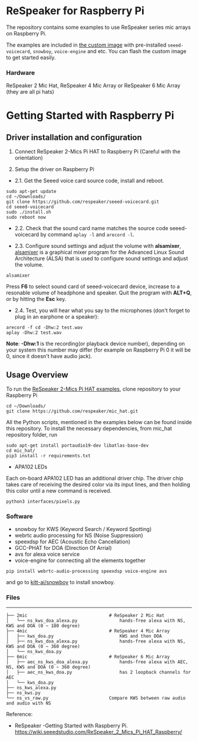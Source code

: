 ReSpeaker for Raspberry Pi
==========================

The repository contains some examples to use ReSpeaker series mic arrays on Raspberry Pi.

The examples are included in [the custom image](https://v2.fangcloud.com/share/7395fd138a1cab496fd4792fe5?folder_id=188000207913&lang=en) with pre-installed `seeed-voicecard`, `snowboy`, `voice-engine` and etc. You can flash the custom image to get started easily.

### Hardware
ReSpeaker 2 Mic Hat, ReSpeaker 4 Mic Array or ReSpeaker 6 Mic Array (they are all pi hats)

# Getting Started with Raspberry Pi
## Driver installation and configuration

1. Connect ReSpeaker 2-Mics Pi HAT to Raspberry Pi (Careful with the orientation)

2. Setup the driver on Raspberry Pi
- 2.1. Get the Seeed voice card source code, install and reboot.
```
sudo apt-get update
cd ~/Downloads/
git clone https://github.com/respeaker/seeed-voicecard.git
cd seeed-voicecard
sudo ./install.sh
sudo reboot now
```
- 2.2. Check that the sound card name matches the source code seeed-voicecard by command `aplay -l` and `arecord -l`.

- 2.3. Configure sound settings and adjust the volume with **alsamixer**, [alsamixer](https://en.wikipedia.org/wiki/Alsamixer) is a graphical mixer program for the Advanced Linux Sound Architecture (ALSA) that is used to configure sound settings and adjust the volume. 
```
alsamixer
```
Press **F6** to select sound card of seeed-voicecard device, increase to a resonable volume of headphone and speaker. Quit the program with **ALT+Q**, or by hitting the **Esc** key.

- 2.4. Test, you will hear what you say to the microphones (don't forget to plug in an earphone or a speaker):
```
arecord -f cd -Dhw:2 test.wav
aplay -Dhw:2 test.wav
```
**Note**: **-Dhw:1** is the recording(or playback device number), depending on your system this number may differ (for example on Raspberry Pi 0 it will be 0, since it doesn't have audio jack).

## Usage Overview
To run the [ReSpeaker 2-Mics Pi HAT examples](https://github.com/respeaker/mic_hat.git), clone repository to your Raspberry Pi
```
cd ~/Downloads/
git clone https://github.com/respeaker/mic_hat.git
```
All the Python scripts, mentioned in the examples below can be found inside this repository. To install the necessary dependencies, from mic_hat repository folder, run
```
sudo apt-get install portaudio19-dev libatlas-base-dev
cd mic_hat/
pip3 install -r requirements.txt
```

- APA102 LEDs

Each on-board APA102 LED has an additional driver chip. The driver chip takes care of receiving the desired color via its input lines, and then holding this color until a new command is received.
```
python3 interfaces/pixels.py
```

### Software
+ snowboy for KWS (Keyword Search / Keyword Spotting)
+ webrtc audio processing for NS (Noise Suppression)
+ speexdsp for AEC (Acoustic Echo Cancellation)
+ GCC-PHAT for DOA (Direction Of Arrial)
+ avs for alexa voice service
+ voice-engine for connecting all the elements together


```
pip install webrtc-audio-processing speexdsp voice-engine avs
```
and go to [kitt-ai/snowboy](http://github.com/kitt-ai/snowboy) to install snowboy.



### Files

----------------------------------------------------------

```
├── 2mic                               # ReSpeaker 2 Mic Hat
│   └── ns_kws_doa_alexa.py                hands-free alexa with NS, KWS and DOA (0 ~ 180 degree)
├── 4mic                               # ReSpeaker 4 Mic Array
│   ├── kws_doa.py                         KWS and then DOA
│   ├── ns_kws_doa_alexa.py                hands-free alexa with NS, KWS and DOA (0 ~ 360 degree)
│   └── ns_kws_doa.py
├── 6mic                               # ReSpeaker 6 Mic Array
│   ├── aec_ns_kws_doa_alexa.py            hands-free alexa with AEC, NS, KWS and DOA (0 ~ 360 degree)
│   ├── aec_ns_kws_doa.py                  has 2 loopback channels for AEC
│   └── kws_doa.py
├── ns_kws_alexa.py
├── ns_kws.py
└── ns_vs_raw.py                       Compare KWS between raw audio and audio with NS
```

Reference:
- ReSpeaker -Getting Started with Raspberry Pi. https://wiki.seeedstudio.com/ReSpeaker_2_Mics_Pi_HAT_Raspberry/
